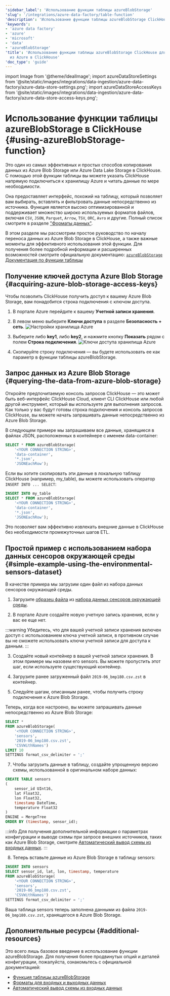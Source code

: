 ```yaml
---
'sidebar_label': 'Использование функции таблицы azureBlobStorage'
'slug': '/integrations/azure-data-factory/table-function'
'description': 'Использование функции таблицы azureBlobStorage ClickHouse'
'keywords':
- 'azure data factory'
- 'azure'
- 'microsoft'
- 'data'
- 'azureBlobStorage'
'title': 'Использование функции таблицы azureBlobStorage ClickHouse для переноса данных
  из Azure в ClickHouse'
'doc_type': 'guide'
---
```


import Image from '@theme/IdealImage';
import azureDataStoreSettings                   from '@site/static/images/integrations/data-ingestion/azure-data-factory/azure-data-store-settings.png';
import azureDataStoreAccessKeys                 from '@site/static/images/integrations/data-ingestion/azure-data-factory/azure-data-store-access-keys.png';


# Использование функции таблицы azureBlobStorage в ClickHouse {#using-azureBlobStorage-function}

Это один из самых эффективных и простых способов копирования данных из Azure Blob Storage или Azure Data Lake Storage в ClickHouse. С помощью этой функции таблицы вы можете указать ClickHouse напрямую подключиться к хранилищу Azure и читать данные по мере необходимости.

Она предоставляет интерфейс, похожий на таблицу, который позволяет вам выбирать, вставлять и фильтровать данные непосредственно из источника. Функция является высоко оптимизированной и поддерживает множество широко используемых форматов файлов, включая `CSV`, `JSON`, `Parquet`, `Arrow`, `TSV`, `ORC`, `Avro` и другие. Полный список смотрите в разделе ["Форматы данных"](/interfaces/formats).

В этом разделе мы рассмотрим простое руководство по началу переноса данных из Azure Blob Storage в ClickHouse, а также важные моменты для эффективного использования этой функции. Для получения более подробной информации и расширенных возможностей смотрите официальную документацию:
[`azureBlobStorage` Документация по функции таблицы](https://clickhouse.com/docs/sql-reference/table-functions/azureBlobStorage)

## Получение ключей доступа Azure Blob Storage {#acquiring-azure-blob-storage-access-keys}

Чтобы позволить ClickHouse получить доступ к вашему Azure Blob Storage, вам понадобится строка подключения с ключом доступа.

1. В портале Azure перейдите к вашему **Учетной записи хранения**.

2. В левом меню выберите **Ключи доступа** в разделе **Безопасность + сеть**.
   <Image img={azureDataStoreSettings} size="lg" alt="Настройки хранилища Azure" border/>

3. Выберите либо **key1**, либо **key2**, и нажмите кнопку **Показать** рядом с полем **Строка подключения**.
   <Image img={azureDataStoreAccessKeys} size="lg" alt="Ключи доступа хранилища Azure" border/>

4. Скопируйте строку подключения — вы будете использовать ее как параметр в функции таблицы azureBlobStorage.

## Запрос данных из Azure Blob Storage {#querying-the-data-from-azure-blob-storage}

Откройте предпочитаемую консоль запросов ClickHouse — это может быть веб-интерфейс ClickHouse Cloud, клиент CLI ClickHouse или любой другой инструмент, который вы используете для выполнения запросов. Как только у вас будут готовы строка подключения и консоль запросов ClickHouse, вы можете начать запрашивать данные непосредственно из Azure Blob Storage.

В следующем примере мы запрашиваем все данные, хранящиеся в файлах JSON, расположенных в контейнере с именем data-container:

```sql
SELECT * FROM azureBlobStorage(
    '<YOUR CONNECTION STRING>',
    'data-container',
    '*.json',
    'JSONEachRow');
```

Если вы хотите скопировать эти данные в локальную таблицу ClickHouse (например, my_table), вы можете использовать оператор `INSERT INTO ... SELECT`:

```sql
INSERT INTO my_table
SELECT * FROM azureBlobStorage(
    '<YOUR CONNECTION STRING>',
    'data-container',
    '*.json',
    'JSONEachRow');
```

Это позволяет вам эффективно извлекать внешние данные в ClickHouse без необходимости промежуточных шагов ETL.

## Простой пример с использованием набора данных сенсоров окружающей среды {#simple-example-using-the-environmental-sensors-dataset}

В качестве примера мы загрузим один файл из набора данных сенсоров окружающей среды.

1. Загрузите [образец файла](https://clickhouse-public-datasets.s3.eu-central-1.amazonaws.com/sensors/monthly/2019-06_bmp180.csv.zst)
   из [набора данных сенсоров окружающей среды](https://clickhouse.com/docs/getting-started/example-datasets/environmental-sensors).

2. В портале Azure создайте новую учетную запись хранения, если у вас ее еще нет.

:::warning
Убедитесь, что для вашей учетной записи хранения включен доступ с использованием ключа учетной записи, в противном случае вы не сможете использовать ключи учетной записи для доступа к данным.
:::

3. Создайте новый контейнер в вашей учетной записи хранения. В этом примере мы назовем его sensors.
   Вы можете пропустить этот шаг, если используете существующий контейнер.

4. Загрузите ранее загруженный файл `2019-06_bmp180.csv.zst` в контейнер.

5. Следуйте шагам, описанным ранее, чтобы получить строку подключения к Azure Blob Storage.

Теперь, когда все настроено, вы можете запрашивать данные непосредственно из Azure Blob Storage:

```sql
SELECT *
FROM azureBlobStorage(
    '<YOUR CONNECTION STRING>', 
    'sensors',
    '2019-06_bmp180.csv.zst', 
    'CSVWithNames')
LIMIT 10
SETTINGS format_csv_delimiter = ';'
```

7. Чтобы загрузить данные в таблицу, создайте упрощенную версию схемы, использованной в оригинальном наборе данных:
```sql
CREATE TABLE sensors
(
    sensor_id UInt16,
    lat Float32,
    lon Float32,
    timestamp DateTime,
    temperature Float32
)
ENGINE = MergeTree
ORDER BY (timestamp, sensor_id);
```

:::info
Для получения дополнительной информации о параметрах конфигурации и выводе схемы при запросе внешних источников, таких как Azure Blob Storage, смотрите [Автоматический вывод схемы из входных данных](https://clickhouse.com/docs/interfaces/schema-inference).
:::

8. Теперь вставьте данные из Azure Blob Storage в таблицу sensors:
```sql
INSERT INTO sensors
SELECT sensor_id, lat, lon, timestamp, temperature
FROM azureBlobStorage(
    '<YOUR CONNECTION STRING>', 
    'sensors',
    '2019-06_bmp180.csv.zst', 
    'CSVWithNames')
SETTINGS format_csv_delimiter = ';'
```

Ваша таблица sensors теперь заполнена данными из файла `2019-06_bmp180.csv.zst`, хранящегося в Azure Blob Storage.

## Дополнительные ресурсы {#additional-resources}

Это всего лишь базовое введение в использование функции azureBlobStorage. Для получения более продвинутых опций и деталей конфигурации, пожалуйста, ознакомьтесь с официальной документацией:

- [Функция таблицы azureBlobStorage](https://clickhouse.com/docs/sql-reference/table-functions/azureBlobStorage)
- [Форматы для входных и выходных данных](https://clickhouse.com/docs/sql-reference/formats)
- [Автоматический вывод схемы из входных данных](https://clickhouse.com/docs/interfaces/schema-inference)
